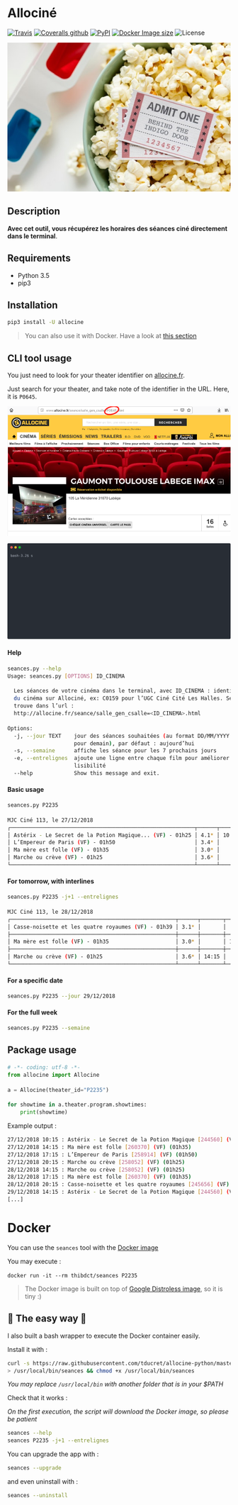 # Allociné

[![Travis](https://img.shields.io/travis/tducret/allocine-python.svg)](https://travis-ci.org/tducret/allocine-python)
[![Coveralls github](https://img.shields.io/coveralls/github/tducret/allocine-python.svg)](https://coveralls.io/github/tducret/allocine-python)
[![PyPI](https://img.shields.io/pypi/v/allocine.svg)](https://pypi.org/project/allocine/)
[![Docker Image size](https://img.shields.io/microbadger/image-size/thibdct/seances.svg)](https://hub.docker.com/r/thibdct/seances/)
![License](https://img.shields.io/github/license/tducret/allocine-python.svg)

![Cinéma](cinema.jpg)

## Description

**Avec cet outil, vous récupérez les horaires des séances ciné directement dans le terminal**.

## Requirements

- Python 3.5
- pip3

## Installation

```bash
pip3 install -U allocine
```

> You can also use it with Docker. Have a look at [this section](#docker)

## CLI tool usage

You just need to look for your theater identifier on [allocine.fr](allocine.fr).

Just search for your theater, and take note of the identifier in the URL. Here, it is `P0645`.

![Theater identifier](snapshot_theater_id.png)

![Capture terminal](capture.svg)

#### Help

```bash
seances.py --help
Usage: seances.py [OPTIONS] ID_CINEMA

  Les séances de votre cinéma dans le terminal, avec ID_CINEMA : identifiant
  du cinéma sur Allociné, ex: C0159 pour l’UGC Ciné Cité Les Halles. Se
  trouve dans l’url :
  http://allocine.fr/seance/salle_gen_csalle=<ID_CINEMA>.html

Options:
  -j, --jour TEXT    jour des séances souhaitées (au format DD/MM/YYYY ou +1
                     pour demain), par défaut : aujourd’hui
  -s, --semaine      affiche les séance pour les 7 prochains jours
  -e, --entrelignes  ajoute une ligne entre chaque film pour améliorer la
                     lisibilité
  --help             Show this message and exit.
```

#### Basic usage

```bash
seances.py P2235

MJC Ciné 113, le 27/12/2018
┌──────────────────────────────────────────────────────────┬──────┬───────┬───────┬───────┬───────┐
│ Astérix - Le Secret de la Potion Magique... (VF) - 01h25 │ 4.1* │ 10:15 │       │       │       │
│ L’Empereur de Paris (VF) - 01h50                         │ 3.4* │       │       │ 17:15 │       │
│ Ma mère est folle (VF) - 01h35                           │ 3.0* │       │ 14:15 │       │       │
│ Marche ou crève (VF) - 01h25                             │ 3.6* │       │       │       │ 20:15 │
└──────────────────────────────────────────────────────────┴──────┴───────┴───────┴───────┴───────┘
```

#### For tomorrow, with interlines

```bash
seances.py P2235 -j+1 --entrelignes

MJC Ciné 113, le 28/12/2018
┌────────────────────────────────────────────────────┬──────┬───────┬───────┬───────┐
│ Casse-noisette et les quatre royaumes (VF) - 01h39 │ 3.1* │       │       │ 20:15 │
├────────────────────────────────────────────────────┼──────┼───────┼───────┼───────┤
│ Ma mère est folle (VF) - 01h35                     │ 3.0* │       │ 17:15 │       │
├────────────────────────────────────────────────────┼──────┼───────┼───────┼───────┤
│ Marche ou crève (VF) - 01h25                       │ 3.6* │ 14:15 │       │       │
└────────────────────────────────────────────────────┴──────┴───────┴───────┴───────┘
```

#### For a specific date

```bash
seances.py P2235 --jour 29/12/2018
```

#### For the full week

```bash
seances.py P2235 --semaine
```

## Package usage

```python
# -*- coding: utf-8 -*-
from allocine import Allocine

a = Allocine(theater_id="P2235")

for showtime in a.theater.program.showtimes:
    print(showtime)
```

Example output :

```bash
27/12/2018 10:15 : Astérix - Le Secret de la Potion Magique [244560] (VF) (01h25)
27/12/2018 14:15 : Ma mère est folle [260370] (VF) (01h35)
27/12/2018 17:15 : L’Empereur de Paris [258914] (VF) (01h50)
27/12/2018 20:15 : Marche ou crève [258052] (VF) (01h25)
28/12/2018 14:15 : Marche ou crève [258052] (VF) (01h25)
28/12/2018 17:15 : Ma mère est folle [260370] (VF) (01h35)
28/12/2018 20:15 : Casse-noisette et les quatre royaumes [245656] (VF) (01h39)
29/12/2018 14:15 : Astérix - Le Secret de la Potion Magique [244560] (VF) (01h25)
[...]
```

# Docker

You can use the `seances` tool with the [Docker image](https://hub.docker.com/r/thibdct/seances/)

You may execute :

`docker run -it --rm thibdct/seances P2235`

> The Docker image is built on top of [Google Distroless image](https://github.com/GoogleContainerTools/distroless), so it is tiny :)

## 🤘 The easy way 🤘

I also built a bash wrapper to execute the Docker container easily.

Install it with :

```bash
curl -s https://raw.githubusercontent.com/tducret/allocine-python/master/seances \
> /usr/local/bin/seances && chmod +x /usr/local/bin/seances
```
*You may replace `/usr/local/bin` with another folder that is in your $PATH*

Check that it works :

*On the first execution, the script will download the Docker image, so please be patient*

```bash
seances --help
seances P2235 -j+1 --entrelignes
```

You can upgrade the app with :

```bash
seances --upgrade
```

and even uninstall with :

```bash
seances --uninstall
```
